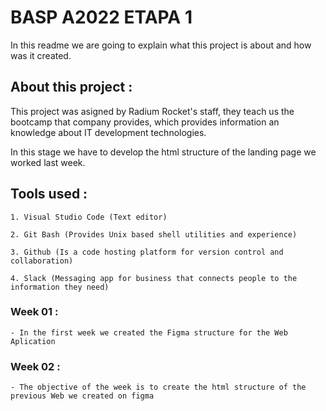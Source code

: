 # BASP A2022 ETAPA 1
In this readme we are going to explain what this project is about and how was it created.

## About this project :

This project was asigned by Radium Rocket's staff, they teach us the bootcamp that company provides, which provides information an knowledge about IT development technologies.

In this stage we have to develop the html structure of the landing page we worked last week.

## Tools used :
```
1. Visual Studio Code (Text editor)

2. Git Bash (Provides Unix based shell utilities and experience)

3. Github (Is a code hosting platform for version control and collaboration)

4. Slack (Messaging app for business that connects people to the information they need)
```

### Week 01 :
```
- In the first week we created the Figma structure for the Web Aplication
```
### Week 02 :
```
- The objective of the week is to create the html structure of the previous Web we created on figma
```

